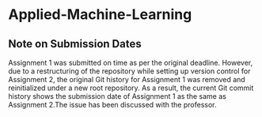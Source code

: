 # Applied-Machine-Learning
## Note on Submission Dates
Assignment 1 was submitted on time as per the original deadline. However, due to a restructuring of the repository while setting up version control for Assignment 2, the original Git history for Assignment 1 was removed and reinitialized under a new root repository. As a result, the current Git commit history shows the submission date of Assignment 1 as the same as Assignment 2.The issue has been discussed with the professor.
